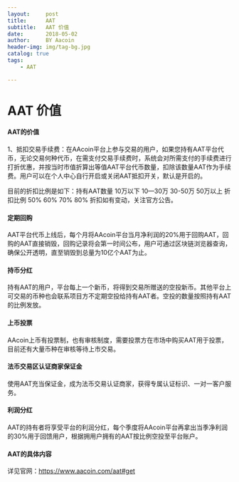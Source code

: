 ```yaml
---
layout:     post
title:      AAT
subtitle:   AAT 价值
date:       2018-05-02
author:     BY Aacoin
header-img: img/tag-bg.jpg
catalog: true
tags:
    - AAT

---
```

# AAT 价值


#### AAT的价值

1、抵扣交易手续费：在AAcoin平台上参与交易的用户，如果您持有AAT平台代币，无论交易何种代币，在需支付交易手续费时，系统会对所需支付的手续费进行打折优惠，并按当时市值折算出等值AAT平台代币数量，扣除该数量AAT作为手续费。用户可以在个人中心自行开启或关闭AAT抵扣开关，默认是开启的。

目前的折扣比例是如下：持有AAT数量 10万以下 10—30万 30-50万 50万以上 折扣比例 50% 60% 70% 80% 折扣如有变动，关注官方公告。

#### 定期回购

AAT平台代币上线后，每个月将AAcoin平台当月净利润的20%用于回购AAT，回购的AAT直接销毁，回购记录将会第一时间公布，用户可通过区块链浏览器查询，确保公开透明，直至销毁到总量为10亿个AAT为止。

#### 持币分红

持有AAT的用户，平台每上一个新币，将得到交易所赠送的空投新币。其他平台上可交易的币种也会联系项目方不定期空投给持有AAT者。空投的数量按照持有AAT的比例发放。

#### 上币投票

AAcoin上币有投票制，也有审核制度，需要投票方在市场中购买AAT用于投票，目前还有大量币种在审核等待上市交易。

#### 法币交易区认证商家保证金

使用AAT充当保证金，成为法币交易认证商家，获得专属认证标识、一对一客户服务。

#### 利润分红

AAT的持有者将享受平台的利润分红，每个季度将AAcoin平台再拿出当季净利润的30%用于回馈用户，根据拥用户拥有的AAT按比例空投至平台账户。

#### AAT的具体内容

详见官网：https://www.aacoin.com/aat#get


